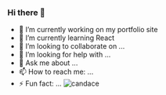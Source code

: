 ### Hi there 👋

- 🔭 I’m currently working on my portfolio site
- 🌱 I’m currently learning React
- 👯 I’m looking to collaborate on ...
- 🤔 I’m looking for help with ...
- 💬 Ask me about ...
- 📫 How to reach me: ...
- ⚡ Fun fact: ...
![candace](https://media.giphy.com/media/ZeKYWDAvROV3BGwCXR/giphy.gif)
